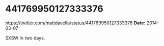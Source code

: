 # 441769950127333376
https://twitter.com/mattdavella/status/441769950127333376
**Date:** 2014-03-07

SXSW in two days.
